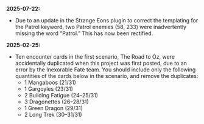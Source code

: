 **2025-07-22:**
  - Due to an update in the Strange Eons plugin to correct the templating for the Patrol keyword, two Patrol enemies (58, 233) were inadvertently missing the word “Patrol.” This has now been rectified.

**2025-02-25:**
  - Ten encounter cards in the first scenario, The Road to Oz, were accidentally duplicated when this project was first posted, due to an error by the Inexorable Fate team. You should include only the following quantities of the cards below in the scenario, and remove the duplicates:
    - 1 Mangaboos (21/31)
    - 1 Gargoyles (23/31)
    - 2 Building Fatigue (24–25/31)
    - 3 Dragonettes (26–28/31)
    - 1 Green Dragon (29/31)
    - 2 Long Trek (30–31/31)
